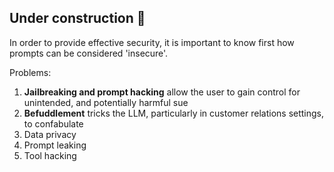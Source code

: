 ## Under construction 🚧
In order to provide effective security, it is important to know first how prompts can be considered 'insecure'. 


Problems: 

1. **Jailbreaking and prompt hacking** allow the user to gain control for unintended, and potentially harmful sue
1. **Befuddlement** tricks the LLM, particularly in customer relations settings, to confabulate
1. Data privacy
1. Prompt leaking
1. Tool hacking


